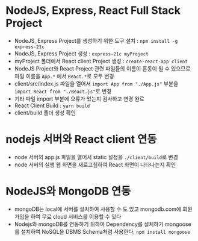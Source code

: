 # NodeJS, Express, React Full Stack Project

- NodeJS, Express Project를 생성하기 위한 도구 설치 : `npm install -g express-21c`
- NodeJS, Express Project 생성 : `express-21c myProject`
- myProject 폴더에서 React client Project 생성 : `create-react-app client`
- NodeJS Project와 React Project 관련 파일들의 이름이 혼동이 될 수 있으므로 파일 이름을 `App.*` 에서 `React.*`로 모두 변경
- client/src/index.js 파일을 열어서 `import App from "./App.js"` 부분을 `import React from "./React.js"`로 변경
- 기타 파일 import 부분에 오류가 있는지 검사하고 변경 완료
- React Client Build : `yarn build`
- client/build 폴더 생성 확인

# nodejs 서버와 React client 연동

- node 서버의 app.js 파일을 열어서 static 설정을 `./client/build`로 변경
- node 서버의 실행 웹 화면을 새로고침하여 React 화면이 나타나는지 확인

# NodeJS와 MongoDB 연동

- mongoDB는 local에 서버를 설치하여 사용할 수 도 있고 mongodb.com에 회원가입을 하여 무료 cloud 서비스를 이용할 수 있다
- Nodejs와 mongoDB를 연동하기 위하여 Dependency를 설치하기
  mongoose를 설치하여 NoSQL을 DBMS Schema처럼 사용한다.
  `npm install mongoose`
